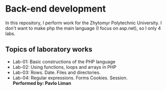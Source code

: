 # Back-end development  
In this repository, I perform work for the Zhytomyr Polytechnic University.
I don't want to make php the main language (I focus on asp.net), so I only 4 labs.
## Topics of laboratory works
- Lab-01: Basic constructions of the PHP language
- Lab-02: Using functions, loops and arrays in PHP
- Lab-03: Rows. Date. Files and directories.
- Lab-04: Regular expressions. Forms Cookies. Session.  
**Performed by: Pavlo Liman**
